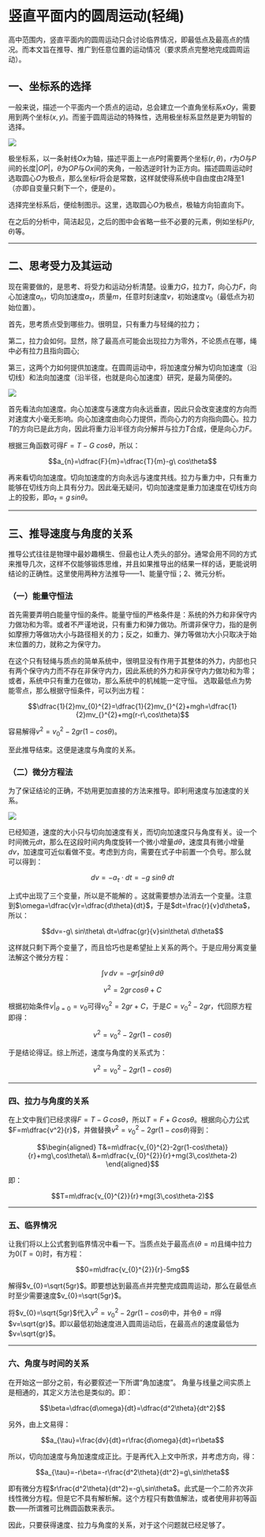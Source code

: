 # 竖直平面内的圆周运动(轻绳)

高中范围内，竖直平面内的圆周运动只会讨论临界情况，即最低点及最高点的情况。而本文旨在推导、推广到任意位置的运动情况（要求质点完整地完成圆周运动）。

## 一、坐标系的选择

一般来说，描述一个平面内一个质点的运动，总会建立一个直角坐标系$xOy$，需要用到两个坐标$(x,y)$。而鉴于圆周运动的特殊性，选用极坐标系显然是更为明智的选择。

![](https://pic3.zhimg.com/80/v2-ddeb2cc4eae50c6650d9780837918286_720w.webp)

极坐标系，以一条射线$Ox$为轴，描述平面上一点$P$时需要两个坐标$(r,\theta)$，$r$为$O$与$P$间的长度$|OP|$，$\theta$为$OP$与$Ox$间的夹角，一般选逆时针为正方向。描述圆周运动时选取圆心$O$为极点，那么坐标$r$将会是常数，这样就使得系统中自由度由$2$降至$1$（亦即自变量只剩下一个，便是$\theta$）。

选择完坐标系后，便绘制图示。这里，选取圆心$O$为极点，极轴方向铅直向下。

在之后的分析中，简洁起见，之后的图中会省略一些不必要的元素，例如坐标$P(r,\theta)$等。

---

## 二、思考受力及其运动

现在需要做的，是思考、将受力和运动分析清楚。设重力$G$，拉力$T$，向心力$F$，向心加速度$a_n$，切向加速度$a_{\tau}$，质量$m$，任意时刻速度$v$，初始速度$v_0$（最低点为初始位置）。

首先，思考质点受到哪些力。很明显，只有重力与轻绳的拉力；

第二，拉力会如何。显然，除了最高点可能会出现拉力为零外，不论质点在哪，绳中必有拉力且指向圆心;

第三，这两个力如何提供加速度。在圆周运动中，将加速度分解为切向加速度（沿切线）和法向加速度（沿半径，也就是向心加速度）研究，是最为简便的。

![](https://pic2.zhimg.com/80/v2-d3f150e09dd423464df63928cc190179_720w.webp)

首先看法向加速度。向心加速度与速度方向永远垂直，因此只会改变速度的方向而对速度大小毫无影响。向心加速度由向心力提供，而向心力的方向指向圆心。拉力$T$的方向已是此方向，因此将重力沿半径方向分解并与拉力$T$合成，便是向心力$F$。

根据三角函数可得$F=T-G\ cos\theta$，所以：

$$a_{n}=\dfrac{F}{m}=\dfrac{T}{m}-g\ cos\theta$$

再来看切向加速度。切向加速度的方向永远与速度共线。拉力与重力中，只有重力能够在切线方向上具有分力。因此毫无疑问，切向加速度是重力加速度在切线方向上的投影，即$a_{\tau}=g\,sin\theta$。

---

## 三、推导速度与角度的关系

推导公式往往是物理中最妙趣横生、但最也让人秃头的部分。通常会用不同的方式来推导几次，这样不仅能够锻炼思维，并且如果推导出的结果一样的话，更能说明结论的正确性。这里使用两种方法推导——1、能量守恒；2、微元分析。

### （一）能量守恒法

首先需要弄明白能量守恒的条件。能量守恒的严格条件是：系统的外力和非保守内力做功和为零。或者不严谨地说，只有重力和弹力做功。所谓非保守力，指的是例如摩擦力等做功大小与路径相关的力；反之，如重力、弹力等做功大小只取决于始末位置的力，就称之为保守力。

在这个只有轻绳与质点的简单系统中，很明显没有作用于其整体的外力，内部也只有两个保守内力而不存在非保守内力，因此系统的外力和非保守内力做功和为零；或者，系统中只有重力在做功，那么系统中的机械能一定守恒。
选取最低点为势能零点，那么根据守恒条件，可以列出方程：

$$\dfrac{1}{2}mv_{0}^{2}=\dfrac{1}{2}mv_{}^{2}+mgh=\dfrac{1}{2}mv_{}^{2}+mg(r-r\,cos\theta)$$

容易解得$v_{}^{2}=v_{0}^{2}-2gr(1-cos\theta)$。

至此推导结束。这便是速度与角度的关系。

### （二）微分方程法

为了保证结论的正确，不妨用更加直接的方法来推导。即利用速度与加速度的关系。

![](https://picx.zhimg.com/80/v2-42900d06b6fa52b1fe4b86232b95c813_720w.png?source=d16d100b)

已经知道，速度的大小只与切向加速度有关，而切向加速度只与角度有关。设一个时间微元$dt$，那么在这段时间内角度旋转一个微小增量$d\theta$，速度具有微小增量$dv$，加速度可近似看做不变。考虑到方向，需要在式子中前置一个负号。那么就可以得到：

$$dv=-a_{\tau}\cdot dt=-g\ sin\theta\ dt$$

上式中出现了三个变量，所以是不能解的 。这就需要想办法消去一个变量。注意到$\omega=\dfrac{v}r=\dfrac{d\theta}{dt}$，于是$dt=\frac{r}{v}d\theta$，所以：

$$dv=-g\ sin\theta\ dt=\dfrac{gr}{v}sin\theta\ d\theta$$

这样就只剩下两个变量了，而且恰巧也是希望扯上关系的两个。于是应用分离变量法解这个微分方程：

$$\displaystyle\int v\,dv=-gr\int sin\theta\,d\theta$$

$$v^2=2gr\,cos\theta+C$$

根据初始条件$v\vert_{\theta=0}=v_{0}$可得$v_{0}^2=2gr+C$，于是$C=v_{0}^2-2gr$，代回原方程即得：

$$v_{}^{2}=v_{0}^{2}-2gr(1-cos\theta)$$

于是结论得证。综上所述，速度与角度的关系式为：

$$v_{}^{2}=v_{0}^{2}-2gr(1-cos\theta)$$

---

### 四、拉力与角度的关系

在上文中我们已经求得$F=T-G\,cos\theta$，所以$T=F+G\,cos\theta$。根据向心力公式$F=m\dfrac{v^2}{r}$，并做替换$v_{}^{2}=v_{0}^{2}-2gr(1-cos\theta)$得到：

$$\begin{aligned}
    T&=m\dfrac{v_{0}^{2}-2gr(1-cos\theta)}{r}+mg\,cos\theta\\
    &=m\dfrac{v_{0}^{2}}{r}+mg(3\,cos\theta-2)
\end{aligned}$$

即：

$$T=m\dfrac{v_{0}^{2}}{r}+mg(3\,cos\theta-2)$$

---

### 五、临界情况

让我们将以上公式套到临界情况中看一下。当质点处于最高点$(\theta=\pi)$且绳中拉力为$0(T=0)$时，有方程：

$$0=m\dfrac{v_{0}^{2}}{r}-5mg$$

解得$v_{0}=\sqrt{5gr}$。即要想达到最高点并完整完成圆周运动，那么在最低点时至少需要速度$v_{0}=\sqrt{5gr}$。

将$v_{0}=\sqrt{5gr}$代入$v_{}^{2}=v_{0}^{2}-2gr(1-cos\theta)$中，并令$\theta=\pi$得$v=\sqrt{gr}$。即以最低初始速度进入圆周运动后，在最高点的速度最低为$v=\sqrt{gr}$。

---

### 六、角度与时间的关系

在开始这一部分之前，有必要叙述一下所谓“角加速度”。
角量与线量之间实质上是相通的，其定义方法也是类似的。即：

$$\beta=\dfrac{d\omega}{dt}=\dfrac{d^2\theta}{dt^2}$$

另外，由上文易得：

$$a_{\tau}=\frac{dv}{dt}=r\frac{d\omega}{dt}=r\beta$$

所以，切向加速度与角加速度成正比。于是再代入上文中所求，并考虑方向，得：

$$a_{\tau}=-r\beta=-r\frac{d^2\theta}{dt^2}=g\,sin\theta$$

即有微分方程$r\frac{d^2\theta}{dt^2}=-g\,sin\theta$。此式是一个二阶齐次非线性微分方程。但是它不具有解析解。这个方程只有数值解法，或者使用非初等函数——所谓雅可比椭圆函数来表示。

因此，只要获得速度、拉力与角度的关系，对于这个问题就已经足够了。
